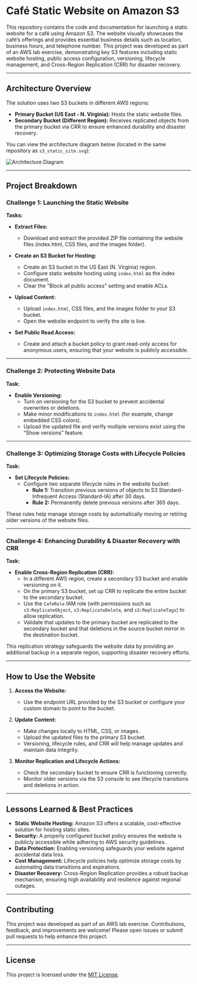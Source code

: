 # Café Static Website on Amazon S3

This repository contains the code and documentation for launching a static website for a café using Amazon S3. The website visually showcases the café’s offerings and provides essential business details such as location, business hours, and telephone number. This project was developed as part of an AWS lab exercise, demonstrating key S3 features including static website hosting, public access configuration, versioning, lifecycle management, and Cross-Region Replication (CRR) for disaster recovery.

---

## Architecture Overview

The solution uses two S3 buckets in different AWS regions:
- **Primary Bucket (US East - N. Virginia):** Hosts the static website files.
- **Secondary Bucket (Different Region):** Receives replicated objects from the primary bucket via CRR to ensure enhanced durability and disaster recovery.

You can view the architecture diagram below (located in the same repository as `s3_static_site.svg`):

![Architecture Diagram](s3_static_site.svg)

---

## Project Breakdown

### Challenge 1: Launching the Static Website

**Tasks:**
- **Extract Files:**  
  - Download and extract the provided ZIP file containing the website files (index.html, CSS files, and the images folder).
  
- **Create an S3 Bucket for Hosting:**  
  - Create an S3 bucket in the US East (N. Virginia) region.
  - Configure static website hosting using `index.html` as the index document.
  - Clear the "Block all public access" setting and enable ACLs.

- **Upload Content:**  
  - Upload `index.html`, CSS files, and the images folder to your S3 bucket.
  - Open the website endpoint to verify the site is live.

- **Set Public Read Access:**  
  - Create and attach a bucket policy to grant read-only access for anonymous users, ensuring that your website is publicly accessible.

---

### Challenge 2: Protecting Website Data

**Task:**
- **Enable Versioning:**  
  - Turn on versioning for the S3 bucket to prevent accidental overwrites or deletions.
  - Make minor modifications to `index.html` (for example, change embedded CSS colors).
  - Upload the updated file and verify multiple versions exist using the “Show versions” feature.

---

### Challenge 3: Optimizing Storage Costs with Lifecycle Policies

**Task:**
- **Set Lifecycle Policies:**  
  - Configure two separate lifecycle rules in the website bucket:
    - **Rule 1:** Transition previous versions of objects to S3 Standard-Infrequent Access (Standard-IA) after 30 days.
    - **Rule 2:** Permanently delete previous versions after 365 days.

These rules help manage storage costs by automatically moving or retiring older versions of the website files.

---

### Challenge 4: Enhancing Durability & Disaster Recovery with CRR

**Task:**
- **Enable Cross-Region Replication (CRR):**  
  - In a different AWS region, create a secondary S3 bucket and enable versioning on it.
  - On the primary S3 bucket, set up CRR to replicate the entire bucket to the secondary bucket.
  - Use the `CafeRole` IAM role (with permissions such as `s3:ReplicateObject`, `s3:ReplicateDelete`, and `s3:ReplicateTags`) to allow replication.
  - Validate that updates to the primary bucket are replicated to the secondary bucket and that deletions in the source bucket mirror in the destination bucket.

This replication strategy safeguards the website data by providing an additional backup in a separate region, supporting disaster recovery efforts.

---

## How to Use the Website

1. **Access the Website:**  
   - Use the endpoint URL provided by the S3 bucket or configure your custom domain to point to the bucket.

2. **Update Content:**  
   - Make changes locally to HTML, CSS, or images.
   - Upload the updated files to the primary S3 bucket.
   - Versioning, lifecycle rules, and CRR will help manage updates and maintain data integrity.

3. **Monitor Replication and Lifecycle Actions:**  
   - Check the secondary bucket to ensure CRR is functioning correctly.
   - Monitor older versions via the S3 console to see lifecycle transitions and deletions in action.

---

## Lessons Learned & Best Practices

- **Static Website Hosting:** Amazon S3 offers a scalable, cost-effective solution for hosting static sites.
- **Security:** A properly configured bucket policy ensures the website is publicly accessible while adhering to AWS security guidelines.
- **Data Protection:** Enabling versioning safeguards your website against accidental data loss.
- **Cost Management:** Lifecycle policies help optimize storage costs by automating data transitions and expirations.
- **Disaster Recovery:** Cross-Region Replication provides a robust backup mechanism, ensuring high availability and resilience against regional outages.

---

## Contributing

This project was developed as part of an AWS lab exercise. Contributions, feedback, and improvements are welcome! Please open issues or submit pull requests to help enhance this project.

---

## License

This project is licensed under the [MIT License](LICENSE).

